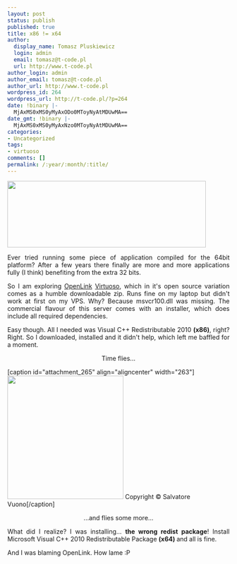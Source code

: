 ```yaml
---
layout: post
status: publish
published: true
title: x86 != x64
author:
  display_name: Tomasz Pluskiewicz
  login: admin
  email: tomasz@t-code.pl
  url: http://www.t-code.pl
author_login: admin
author_email: tomasz@t-code.pl
author_url: http://www.t-code.pl
wordpress_id: 264
wordpress_url: http://t-code.pl/?p=264
date: !binary |-
  MjAxMS0xMS0yMyAxODo0MToyNyAtMDUwMA==
date_gmt: !binary |-
  MjAxMS0xMS0yMyAxNzo0MToyNyAtMDUwMA==
categories:
- Uncategorized
tags:
- virtuoso
comments: []
permalink: /:year/:month/:title/
---
```

<p><img class="aligncenter" title="Visual C++ Redistributable 2008" alt="" src="http://4.bp.blogspot.com/-L6L_vY6EFvo/TfbhMqXDMuI/AAAAAAAABRc/4xG_MonmI70/s1600/957161.jpg" width="450" height="151" /></p></p>
<p style="text-align: justify;">Ever tried running some piece of application compiled for the 64bit platform? After a few years there finally are more and more applications fully (I think) benefiting from the extra 32 bits.</p></p>
<p style="text-align: justify;">So I am exploring <a href="http://openlinksw.com/">OpenLink</a> <a href="http://virtuoso.openlinksw.com/">Virtuoso</a>, which in it's open source variation comes as a humble downloadable zip. Runs fine on my laptop but didn't work at first on my VPS. Why? Because&nbsp;msvcr100.dll was missing. The commercial flavour of this server comes with an installer, which does include all required dependencies.</p></p>
<p style="text-align: justify;">Easy though. All I needed was Visual C++ Redistributable 2010 <strong>(x86)</strong>, right? Right. So I downloaded, installed and it didn't help, which left me baffled for a moment.</p></p>
<p style="text-align: center;">Time flies...</p></p>
<p>[caption id="attachment_265" align="aligncenter" width="263"]<a href="http://t-code.pl/wp-content/uploads/2011/11/105440hletokbai.jpg"><img class="size-full wp-image-265 " title="Small hourglass" alt="" src="http://t-code.pl/wp-content/uploads/2011/11/105440hletokbai.jpg" width="263" height="280" /></a> Copyright &copy; Salvatore Vuono[/caption]</p></p>
<p style="text-align: center;">...and flies some more...</p></p>
<p style="text-align: justify;">What did I realize? I was installing... <strong>the wrong redist package</strong>! Install Microsoft Visual C++ 2010 Redistributable Package <strong>(x64) </strong>and all is fine.</p></p>
<p style="text-align: justify;">And I was blaming OpenLink. How lame :P</p></p>
